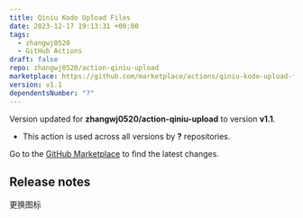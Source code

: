 ```yaml
---
title: Qiniu Kodo Upload Files
date: 2023-12-17 19:13:31 +00:00
tags:
  - zhangwj0520
  - GitHub Actions
draft: false
repo: zhangwj0520/action-qiniu-upload
marketplace: https://github.com/marketplace/actions/qiniu-kodo-upload-files
version: v1.1
dependentsNumber: "?"
---
```



Version updated for **zhangwj0520/action-qiniu-upload** to version **v1.1**.
- This action is used across all versions by **?** repositories.

Go to the [GitHub Marketplace](https://github.com/marketplace/actions/qiniu-kodo-upload-files) to find the latest changes.

## Release notes

更换图标
